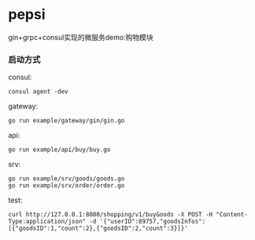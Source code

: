 # pepsi

gin+grpc+consul实现的微服务demo:购物模块

### 启动方式

consul:

    consul agent -dev

gateway:

    go run example/gateway/gin/gin.go

api:
   
    go run example/api/buy/buy.go 

srv:

    go run example/srv/goods/goods.go 
    go run example/srv/order/order.go 
    
test:

    curl http://127.0.0.1:8080/shopping/v1/buyGoods -X POST -H "Content-Type:application/json" -d '{"userID":89757,"goodsInfos":[{"goodsID":1,"count":2},{"goodsID":2,"count":3}]}'
 